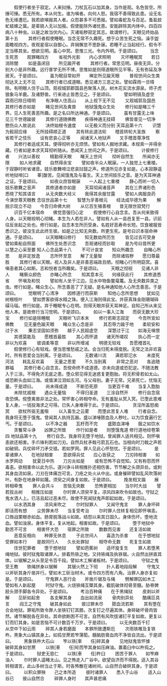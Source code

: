 <!-- { "loadSidebar": true } -->
　　假使行者坐于寂定。人来挝捶。刀杖瓦石以加其身。当作是观。名色皆空。所捶可捶。悉无所有。本从何生。谁为嗔者。向何人怒。我宿不善得致此患。设无名色无缘遭厄。我若欲嗔报其人者。众怨甚多不可悉报。譬如毒蛇及与百足。蚤虱蚊虻蚑蜂之属。是辈娆人无以加报。假使能除外诸忧患。安能辟除其内体中。四百四病八十种虫。以是之故当伏内心。灭诸垢秽寂定其志。故谓修行。
天眼见终始品第十五
　　其修行者假使睡眠。当念无常不久趣死。想于众苦生死之恼。澡手盥面瞻视四方。夜观星宿以自御心。弃捐懈怠不思卧寐。若睡不止当起经行。假令不定当移其坐。想欲见明。虽心中冥。思惟三光。令内外明。于是颂曰。
　　当念生死苦　　观罪睹四方
　　省视外光影　　内心求照明
　　灭坏睡眠冥　　若日消除闇
　　如是虽闭目　　所见踰开者
　　其修行者。常思见明。昼夜无异。分别大小是非所趣。远行普学无所不博。思惟如是则得道眼所见平等。无有弥延及净居天。于是颂曰。
　　虽为眠目常如开　　禅定所见踰天眼
　　普视世间众生类　　彻达天上无不见
　　其修行者已成道眼。悉见诸方三恶之处。譬如霖雨一旦晴除。有明眼人住于山顶。观视城郭郡国县邑聚落人民。树木花实流水源泉。师子虎狼象马羊鹿。及诸野兽。行来进止皆悉见之。于是颂曰。
　　譬如明镜及虚空　　霖雨已除日晴明
　　有净眼人住高山　　从上视下无不见
　　又观城郭及国邑　　其修行者亦如是
　　睹见世间及禽兽　　地狱饿鬼众生处
　　修行如是睹三千界。见人生死善恶所趣。是之名曰所达神通。于是颂曰。
　　虽有甘露无上味　　见三千世德踰彼
　　其修行道随佛教　　疾得神通无挂碍
　　佛皆普见一切净　　愍伤众人故说此
　　决终始根令速度　　以无极义而分别
天耳品第十六
　　识慧为毂寂应缘　　无所挂碍顺正道
　　其有转此道法轮　　稽首转轮大圣族
　　察省若干之伎乐　　设有悲哀心正等
　　闻诸天人地狱声　　叉手稽首尊净性
　　其修行者适成天耳。便得彻听亦无烦愦。譬如有人掘地求藏。本规索一并得余藏。行者如是本求天耳彻听随从。悉闻天上世间之声。于是颂曰。
　　计彼修行者　　兴法以善权
　　精勤得天眼　　睹天上世间
　　彻听自然生　　所闻亦无限
　　如人地求藏　　自然得余宝
　　譬如夜半众人眠寐。一人独觉上七重楼。于寂静时听省诸音。妓乐歌舞啼泣悲哀挝鼓之声。修道所见亦复如是。心本寂静遥听地狱啼[口　　睪]酸苦。见闻饿鬼及与畜生。天上世间妓乐之音。是为天耳神通之证。于是颂曰。
　　如夜众庶皆眠寐　　一人起上七重楼
　　静心而听一切人　　妓乐歌舞之音声
　　其修道者亦如是　　天耳彻闻诸音声
　　其在三界诸形色　　悉晓了知其语言
　　从无央数大经义　　我得其余服甘露
　　譬如人病服良药　　今演世尊天眼教
念往世品第十七
　　智慧为牙善根元　　经法成华德为果
　　解脱示现立不动　　今吾归命佛大树
　　从亿百生殖善根　　昔无限世寂梵行
　　识百千亿本宿命　　佛觉意强归心定
　　假使修行心自念言。吾从何来致得人身。以天眼视明心彻睹。本生为人若在非人。譬如有人从一县邑复至一县。识前往反坐起之处也。修行如是。自念本生所历受身。名姓好恶寿命长短。饮食被服皆悉识之。彼没生此此终生彼。如是之比知无央数。所更生死。是号曰识本宿命神通。于是颂曰。
　　以天眼睹曰修行　　知无数劫所历生
　　皆见过去可受身　　譬如乘船自照面
　　佛所生处悉识念　　吾观诸经而钞取
　　是为号曰昔所更　　以慧之心采至要
知人心念品第十八
　　不可计哀宣　　知众所趣念
　　自睹心所思　　是非定放逸
　　志所怀至意　　解了无量智
　　而除诸瑕秽　　愿归尊最胜
　　其修行者以天眼。视人及非人是非善恶端政丑陋。彻睹心行所明窈冥。喜嗔恚者其心如斯。志和悦者当所趣矣。于是颂曰。
　　天眼之彻视　　见诸人非人
　　睹察众颜色　　亦睹心所念
　　知其意本元　　何缘获此行
　　其修道悉省　　怀嗔及和悦
　　譬如有人坐于江边。见水中物鱼鳖鼋鼍。及无央数异类之虫。修行如是。睹众生心。所念善恶了了无疑。是名神通知他人心所念善恶。于是颂曰。
　　觉眼明了心清净　　因修道行而获斯
　　知他心念所思想　　犹如见树根枝叶
　　譬如贾客欲得水精之珠。便入江海则得此宝。并获真珠金刚珊瑚砗磲马瑙。修行如是。弃于睡眠专心在明。则得天眼并获天耳神足。自知己所从来见他人本。是故修行当习觉明。于是颂曰。
　　如以一事入江海　　而获无数大珍宝
　　修行如是除睡眠　　天眼听飞识本末
　　修行若斯志寂定　　今吾所宣如佛教
　　见无量色踰天眼　　睹众生心念是非
　　其忍辱力踰于地　　柔软安和过于水
　　秉志坚固如须弥　　越于人民超虚空
　　深慧过于江　　如海无嗔恨
　　其德莫能及　　愿稽首最胜
　　其心而怀道　　诸天所嗟叹
　　执心而一定　　非以为欢喜
　　彼调柔等意　　非以所增减
　　明德无轻戏　　吾愿稽首礼
　　假使修行心有轻戏。便当思惟愁戚之法。会当归死未得度脱。无常之法非欢喜时。所有恩爱会当别离。于是颂曰。
　　无数诸川流　　满若耶氾水
　　未度死河法　　耗乱反欢喜
　　无量之恩爱　　不久当别离
　　非常之恶对　　各追随罪福
　　其修行者心自念言。吾傥命终不成道德。亦未向道或恐犯逆。不随法教入于三涂。不得免济无底之患。堕众邪见得无迷惑复更胞胎。将无积骨若如太山。或恐断头血如江海。或值涕泣泪如五河。与父母别。妻子无常。兄弟死亡。忧恼无量。于是颂曰。
　　尚未得成道　　不断恐死原
　　当更百千难　　当复入胞胎
　　未除忧戚根　　遇众无量恼
　　不得归圣道　　三涂自然开
　　修行自念宿夜恐惧。傥堕禽兽非法之处。常怀害心转相夺命。无有羞耻从冥入冥。已堕此患难复人身。一钱投海求之可得。已失人身难得于此。于是颂曰。
　　贪淫所盖怒痴冥　　欲杖所驱无羞惭
　　以入畜生之云雾　　而堕此苦复人难
　　行者自念。我身将无堕于饿鬼。曾闻其人执持瓦器。盛以涕唾脓血及人秽吐。以为饮食遍行乞丐。于是颂曰。
　　以不净之器　　瓦杅而不完
　　盛脓血涕唾　　服之如饮水
　　贪餮常斗诤　　凶罪之所致
　　作行如是者　　则堕饿鬼道
修行道地经卷第四
地狱品第十九
　　修行自念。我身将无堕于地狱。曾闻罪人适共相见。则怀嗔恚欲还相害。手爪锋利若如刀刃。自然兵杖矛戟弓箭瓦石也。当相向时刀戟之声若如破铜。兵仗碎坏刀矛交错。若如罗网。罪人见此心怀愁忧。于是颂曰。
　　是辈诸罪人　　在地狱相害
　　意欲得兵仗　　应心皆获之
　　刀刃持相害　　如水罗网动
　　犹夏日中热　　刀刃炎如是
　　或有恐怖不自觉知。又有称怨而怀毒恚。欲相害命以此为乐。遂兴诤斗转相推扑还相伤害。节节解之头颈异处。或刺其身血流如泉。刀刃在体痛岂可言。刀疮之处火从中出。或身摧碎譬如乱风吹落树叶。有卧在地身碎如蔑。须臾之间身复如故。于是颂曰。
　　挽发相叉蹋　　展转相牵曳
　　罪人会共斗　　苦恼无央数
　　恐怖更相加　　当尔时大战
　　譬若拔丛树　　相推压如是
　　尔时罪人须臾平复。凉风四来吹令如故也。守狱之鬼水洒人上。已活且起过恶未尽。故使不死闻狱鬼声即起如故。于是颂曰。
　　以水洒其身　　凉风来吹之
　　尔时狱罪人　　又闻守鬼言
　　罪人身坏碎　　即活而有想
　　尘劳罪未尽　　当复受考治
　　尔时罪人住转复相见即怀嗔恚。口唇战栗眼赤如血。肠胃脱落战斗如故。结怨以来其日固久。身体伤坏。堕地流血。譬如浊泉。身体平复。复从地起。相害如故。于是颂曰。
　　堕于地狱中　　勤苦不可言
　　相害怀大恐　　宿罪之所致
　　数数而见害　　还复活如故
　　恶意反相向　　种罪无休息
　　于此世间人　　喜造为杀害
　　在于想地狱　　受罪如本行
　　是故同行人　　久长处罪狱
　　相夺命无数　　死复生如故
　　住世犯罪者　　堕于想地狱
　　譬如芭蕉树　　适坏旋复生
　　罪人若堕黑绳地狱。彼时狱鬼取诸罪人。排着热铁之地。又持铁绳及执铁锯。火自然出拼直其体。以锯解之从头至足令百千段。譬如木工解诸板材。于是颂曰。
　　守狱之鬼受王教　　铁绳拼身以锯解
　　其锯火然上下彻　　扑人着地段段解
　　守鬼又以斧斫其身斤凿并行。譬如木工斫治材木。或令四方而有八角。治罪人身亦复如是。于是颂曰。
　　守鬼罪人恶行会　　斧凿斤锯及与绳
　　劈解罪囚如木工　　譬如有人新起屋
　　时狱守鬼。火烧铁绳互槩其身。截肌破体彻骨至髓。胁脊髀胫头颈手脚各令异处。于是颂曰。
　　考治百种痛　　在于黑绳狱
　　皮剥以斧解　　见斫如起舍
　　各支解其身　　血出如流泉
　　骨肉别异处　　酷痛叵具言
　　阎王之守鬼　　破其身如此
　　彼过罪未尽　　脓血流若斯
　　其有堕在合会地狱。罪垢所致令罪人坐铁钉钉其膝。次复钉之尽遍其体。身碎破坏骨肉皆然。诸节解脱各在异处。其命欲断困不可言。自然有风吹拔诸钉平复如故。更复以钉而钉其身。如是苦恼不可计数百千万岁。于是颂曰。
　　以无央数百千钉　　从空中下如云雨
　　碎其人身若磨面　　本罪所致遭斯厄
　　次雨铁椎及复铁杵。黑象大山镇其身上。如捣甘蔗若笮蒲萄。髓脑肪膏血肉不净皆自流出。于是颂曰。
　　黑象铁杵大石山　　笮以铁[車　　任]碎其身
　　见地狱鬼皆怀懅　　破碎其身如甘蔗
　　以铁[車　　任]轮而笮其身如压麻油。置着臼中以杵捣之。于是颂曰。
　　狱吏无慈仁　　以铁[車　　任]杵臼
　　困苦于罪人　　如笮麻油人
　　尔时罪人遥睹太山。见之怖走入广谷中。欲望自济而不得脱。适入其谷转相谓言。此山多树当止于斯。时各怖散在诸树间。山自然合破碎其身。于是颂曰。
　　以积众罪殃　　己之本所造
　　彼时诸罪人　　悉入于山谷
　　适入山谷已　　彼山自然合
　　碎罪人身时　　其声甚悲痛
